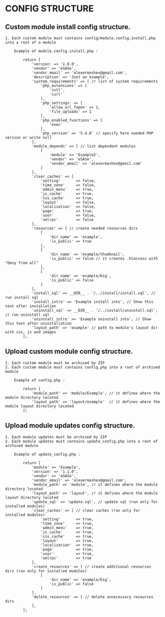 # CONFIG STRUCTURE

## Custom module install config structure.

    1. Each custom module must contains config/module.config.install.php into a root of a module

        Example of module.config.install.php :

            return [
                'version' => '1.0.0',
                'vendor' => 'eSASe',
                'vendor_email' => 'alexermashev@gmail.com',
                'description' => 'Just an example',
                'system_requirements' => [ // list of system requirements
                    'php_extensions' => [
                        'intl',
                        'curl'
                    ],
                    'php_settings' => [
                        'allow_url_fopen' => 1,
                        'file_uploads' => 1
                    ],
                    'php_enabled_functions' => [
                        'exec'
                    ],
                    'php_version' => '5.4.0' // specify here needed PHP version or write null
                ],
                'module_depends' => [ // list dependent modules
                    [
                        'module' => 'Example2',
                        'vendor' => 'eSASe',
                        'vendor_email' => 'alexermashev@gmail.com'
                    ]
                ],
                'clear_caches' => [
                    'setting'       => false,
                    'time_zone'     => false,
                    'admin_menu'    => true,
                    'js_cache'      => true,
                    'css_cache'     => true,
                    'layout'        => false,
                    'localization'  => false,
                    'page'          => true,
                    'user'          => false,
                    'xmlrpc'        => false
                ],
                'resources' => [ // create needed resources dirs
                    [
                        'dir_name' => 'example',
                        'is_public' => true
                    ],
                    [
                        'dir_name' => 'example/thumbnail',
                        'is_public' => false // it creates .htaccess with "Deny from all"
                    ],
                    [
                        'dir_name' => 'example/big',
                        'is_public' => false
                    ]
                ],
                'install_sql' => __DIR__ . '/../install/install.sql', // run install sql
                'install_intro' => 'Example install into', // Show this text after installation
                'uninstall_sql' => __DIR__ . '/../install/uninstall.sql', // run uninstall sql
                'uninstall_intro' => 'Example uninstall into', // Show this text after uninstallation
                'layout_path' => 'example' // path to module's layout dir with css, js and images
            ];

## Upload custom module config structure.

    1. Each custom module must be archived by ZIP
    2. Each custom module must contains config.php into a root of archived module

        Example of config.php :

            return [
                'module_path' => 'module/Example', // it defines where the module directory located
                'layout_path' => 'layout/example'  // it defines where the module layout directory located
            ];

## Upload module updates config structure.

    1. Each module updates must be archived by ZIP
    2. Each module updates must contains update_config.php into a root of archived module

        Example of update_config.php :

            return [
                'module' => 'Example',
                'version' => '1.1.0',
                'vendor' => 'eSASe',
                'vendor_email' => 'alexermashev@gmail.com',
                'module_path' => 'module', // it defines where the module directory located
                'layout_path' => 'layout', // it defines where the module layout directory located
                'update_sql' => 'update.sql', // update sql (run only for installed modules)
                'clear_caches' => [ // clear caches (run only for installed modules)
                    'setting'       => true,
                    'time_zone'     => true,
                    'admin_menu'    => true,
                    'js_cache'      => true,
                    'css_cache'     => true,
                    'layout'        => true,
                    'localization'  => true,
                    'page'          => true,
                    'user'          => true,
                    'xmlrpc'        => true
                ],
                'create_resources' => [ // create additional resources dirs (run only for installed modules)
                    [
                        'dir_name' => 'example/big',
                        'is_public' => false
                    ]
                ],
                'delete_resources' => [ // delete unnecessary resources dirs
                ],
            ];